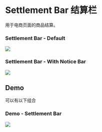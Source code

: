 
# Settlement Bar 结算栏
用于电商页面的商品结算。

### Settlement Bar - Default
![][image-1]

### Settlement Bar - With Notice Bar
![][image-2]

## Demo
可以有以下组合

### Demo - Settlement Bar
![][image-3]

[image-1]:	https://github.com/viomiui/viomiui.image/blob/master/UIKit/Bars/Settlement%20Bar/Settlement%20Bar%20-%20Default.png?raw=true
[image-2]:	https://github.com/viomiui/viomiui.image/blob/master/UIKit/Bars/Settlement%20Bar/Settlement%20Bar%20-%20With%20Notice%20Bar.png?raw=true
[image-3]:	https://github.com/viomiui/viomiui.image/blob/master/UIKit/Bars/Settlement%20Bar/Demo%20-%20Settlement%20Bar.png?raw=true